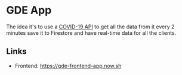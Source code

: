 # GDE App

The idea it's to use a [COVID-19 API](https://covid19.mathdro.id/api) to get all the data from it every 2 minutes save it to Firestore and have real-time data for all the clients.

## Links

- Frontend: https://gde-frontend-app.now.sh
